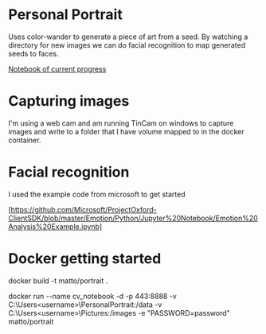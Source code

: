 # Personal Portrait

Uses color-wander to generate a piece of art from a seed. 
By watching a directory for new images we can do facial 
recognition to map generated seeds to faces.

[Notebook of current progress](data/RecognizeFaceProduceHashCode.ipynb)

# Capturing images

I'm using a web cam and am running TinCam on windows to capture images and write to a folder that I have volume mapped to in the docker container.

# Facial recognition 

I used the example code from microsoft to get started

[https://github.com/Microsoft/ProjectOxford-ClientSDK/blob/master/Emotion/Python/Jupyter%20Notebook/Emotion%20Analysis%20Example.ipynb]

# Docker getting started

docker build -t matto/portrait .

docker run --name cv_notebook -d -p 443:8888 -v C:\Users\<username>\PersonalPortrait:/data -v C:\Users\<username>\Pictures:/images -e "PASSWORD=password" matto/portrait

